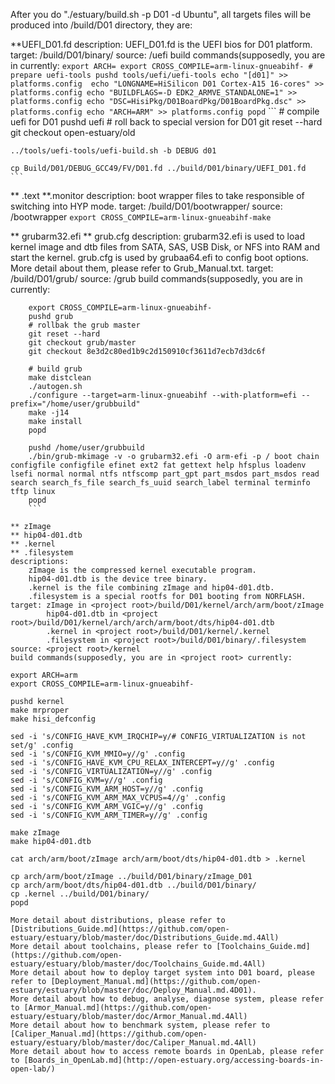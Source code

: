 After you do "./estuary/build.sh -p D01 -d Ubuntu", all targets files will be produced into <project root>/build/D01 directory, they are:

**UEFI_D01.fd 
description: UEFI_D01.fd is the UEFI bios for D01 platform.
target: <project root>/build/D01/binary/
source: <project root>/uefi
build commands(supposedly, you are in <project root> currently:
    ```
    export ARCH=
    export CROSS_COMPILE=arm-linux-gnueabihf-
    # prepare uefi-tools
    pushd tools/uefi/uefi-tools
    echo "[d01]" >> platforms.config 
    echo "LONGNAME=HiSilicon D01 Cortex-A15 16-cores" >> platforms.config
    echo "BUILDFLAGS=-D EDK2_ARMVE_STANDALONE=1" >> platforms.config
    echo "DSC=HisiPkg/D01BoardPkg/D01BoardPkg.dsc" >> platforms.config
    echo "ARCH=ARM" >> platforms.config
    popd
    ```
    ```
    # compile uefi for D01
    pushd uefi
    # roll back to special version for D01
    git reset --hard
    git checkout open-estuary/old
    
    ../tools/uefi-tools/uefi-build.sh -b DEBUG d01
    
    cp Build/D01/DEBUG_GCC49/FV/D01.fd ../build/D01/binary/UEFI_D01.fd
    ```
** .text 
**.monitor 
description: boot wrapper files to take responsible of switching into HYP mode.
target: <project root>/build/D01/bootwrapper/
source: <project root>/bootwrapper
   `export CROSS_COMPILE=arm-linux-gnueabihf-make`   
   
   
** grubarm32.efi 
** grub.cfg 
description:
    grubarm32.efi is used to load kernel image and dtb files from SATA, SAS, USB Disk, or NFS into RAM and start the kernel.
    grub.cfg is used by grubaa64.efi to config boot options.
    More detail about them, please refer to Grub_Manual.txt.
target: <project root>/build/D01/grub/
source: <project root>/grub
build commands(supposedly, you are in <project root> currently:
```
    export CROSS_COMPILE=arm-linux-gnueabihf-
    pushd grub
    # rollbak the grub master
    git reset --hard
    git checkout grub/master
    git checkout 8e3d2c80ed1b9c2d150910cf3611d7ecb7d3dc6f

    # build grub
    make distclean
    ./autogen.sh
    ./configure --target=arm-linux-gnueabihf --with-platform=efi --prefix="/home/user/grubbuild"
    make -j14 
    make install
    popd

    pushd /home/user/grubbuild
    ./bin/grub-mkimage -v -o grubarm32.efi -O arm-efi -p / boot chain configfile configfile efinet ext2 fat gettext help hfsplus loadenv lsefi normal normal ntfs ntfscomp part_gpt part_msdos part_msdos read search search_fs_file search_fs_uuid search_label terminal terminfo tftp linux
    popd
    ```
    
** zImage 
** hip04-d01.dtb 
** .kernel 
** .filesystem 
descriptions:
    zImage is the compressed kernel executable program.
    hip04-d01.dtb is the device tree binary.
    .kernel is the file combining zImage and hip04-d01.dtb.
    .filesystem is a special rootfs for D01 booting from NORFLASH.
target: zImage in <project root>/build/D01/kernel/arch/arm/boot/zImage
        hip04-d01.dtb in <project root>/build/D01/kernel/arch/arch/arm/boot/dts/hip04-d01.dtb
        .kernel in <project root>/build/D01/kernel/.kernel
        .filesystem in <project root>/build/D01/binary/.filesystem
source: <project root>/kernel
build commands(supposedly, you are in <project root> currently:
  ```
    export ARCH=arm
    export CROSS_COMPILE=arm-linux-gnueabihf-

    pushd kernel
    make mrproper
    make hisi_defconfig
    
    sed -i 's/CONFIG_HAVE_KVM_IRQCHIP=y/# CONFIG_VIRTUALIZATION is not set/g' .config
    sed -i 's/CONFIG_KVM_MMIO=y//g' .config
    sed -i 's/CONFIG_HAVE_KVM_CPU_RELAX_INTERCEPT=y//g' .config
    sed -i 's/CONFIG_VIRTUALIZATION=y//g' .config
    sed -i 's/CONFIG_KVM=y//g' .config
    sed -i 's/CONFIG_KVM_ARM_HOST=y//g' .config
    sed -i 's/CONFIG_KVM_ARM_MAX_VCPUS=4//g' .config
    sed -i 's/CONFIG_KVM_ARM_VGIC=y//g' .config
    sed -i 's/CONFIG_KVM_ARM_TIMER=y//g' .config
    
    make zImage
    make hip04-d01.dtb

    cat arch/arm/boot/zImage arch/arm/boot/dts/hip04-d01.dtb > .kernel

    cp arch/arm/boot/zImage ../build/D01/binary/zImage_D01
    cp arch/arm/boot/dts/hip04-d01.dtb ../build/D01/binary/
    cp .kernel ../build/D01/binary/
    popd
  ```
More detail about distributions, please refer to [Distributions_Guide.md](https://github.com/open-estuary/estuary/blob/master/doc/Distributions_Guide.md.4All)
More detail about toolchains, please refer to [Toolchains_Guide.md](https://github.com/open-estuary/estuary/blob/master/doc/Toolchains_Guide.md.4All)
More detail about how to deploy target system into D01 board, please refer to [Deployment_Manual.md](https://github.com/open-estuary/estuary/blob/master/doc/Deploy_Manual.md.4D01).
More detail about how to debug, analyse, diagnose system, please refer to [Armor_Manual.md](https://github.com/open-estuary/estuary/blob/master/doc/Armor_Manual.md.4All)
More detail about how to benchmark system, please refer to [Caliper_Manual.md](https://github.com/open-estuary/estuary/blob/master/doc/Caliper_Manual.md.4All)
More detail about how to access remote boards in OpenLab, please refer to [Boards_in_OpenLab.md](http://open-estuary.org/accessing-boards-in-open-lab/)
